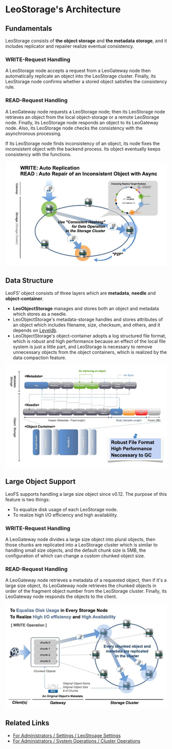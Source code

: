 # LeoStorage's Architecture

## Fundamentals

LeoStorage consists of **the object storage** and **the metadata storage**, and it includes replicator and repairer realize eventual consistency.


### WRITE-Request Handling

A LeoStorage node accepts a request from a LeoGateway node then automatically replicate an object into the LeoStorage cluster. Finally, its LeoStorage node confirms whether a stored object satisfies the consistency rule.


### READ-Request Handling

A LeoGateway node requests a LeoStorage node; then its LeoStorage node retrieves an object from the local object-storage or a remote LeoStorage node. Finally, its LeoStorage node responds an object to its LeoGateway node. Also, its LeoStorage node checks the consistency with the asynchronous processing.

If its LeoStorage node finds inconsistency of an object, its node fixes the inconsistent object with the backend process. Its object eventually keeps consistency with the functions.


![](../assets/leofs-architecture.003.jpg)


## Data Structure

LeoFS’ object consists of three layers which are **metadata**, **needle** and **object-container**.

* **LeoObjectStorage** manages and stores both an object and metadata which stores as a needle.
* LeoObjectStorage's metadata-storage handles and stores attributes of an object which includes filename, size, checksum, and others, and it depends on <a href="" target="_blank">Leveldb</a>.
* LeoObjectStorage's object-container adopts a log structured file format, which is robust and high performance because an effect of the local file system is just a little part, and LeoStorage is necessary to remove unnecessary objects from the object containers, which is realized by the data compaction feature.

![](../assets/leofs-architecture.005.jpg)


## Large Object Support

LeoFS supports handling a large size object since v0.12. The purpose of this feature is two things:

* To equalize disk usage of each LeoStorage node.
* To realize high I/O efficiency and high availability.


### WRITE-Request Handling

A LeoGateway node divides a large size object into plural objects, then those chunks are replicated into a LeoStorage cluster which is similar to handling small size objects, and the default chunk size is 5MB, the configuration of which can change a custom chunked object size.


### READ-Request Handling

A LeoGateway node retrieves a metadata of a requested object, then if it's a large size object, its LeoGateway node retrieves the chunked objects in order of the fragment object number from the LeoStorage cluster. Finally, its LeoGateway node responds the objects to the client.

![](../assets/leofs-architecture.006.jpg)


## Related Links

- [For Administrators / Settings / LeoStroage Settings](/admin/settings/leo_storage.md)
- [For Administrators / System Operations / Cluster Operations](/admin/system_operations/cluster.md)